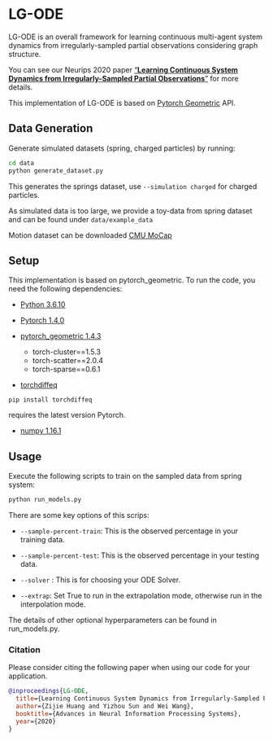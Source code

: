 # LG-ODE

LG-ODE is an overall framework for learning continuous multi-agent system dynamics from irregularly-sampled partial observations considering graph structure.

You can see our Neurips 2020 paper [“**Learning Continuous System Dynamics from Irregularly-Sampled Partial Observations**”](https://arxiv.org/abs/2011.03880) for more details.

This implementation of LG-ODE is based on [Pytorch Geometric](https://github.com/rusty1s/pytorch_geometric) API.
## Data Generation

Generate simulated datasets (spring, charged particles) by running:

```bash
cd data
python generate_dataset.py 
```

This generates the springs dataset, use `--simulation charged` for charged particles. 

As simulated data is too large, we provide a toy-data from spring dataset and can be found under `data/example_data` 

Motion dataset can be downloaded [CMU MoCap](http://mocap.cs.cmu.edu/) 



## Setup

This implementation is based on pytorch_geometric. To run the code, you need the following dependencies:

* [Python 3.6.10](https://www.python.org/)

- [Pytorch 1.4.0](https://pytorch.org/)

- [pytorch_geometric 1.4.3](https://pytorch-geometric.readthedocs.io/)

  - torch-cluster==1.5.3
  - torch-scatter==2.0.4
  - torch-sparse==0.6.1

- [torchdiffeq](https://github.com/rtqichen/torchdiffeq)

```shell
pip install torchdiffeq
```

requires the latest version Pytorch.

- [numpy 1.16.1](https://numpy.org/)


## Usage
Execute the following scripts to train on the sampled data from spring system:

```bash
python run_models.py
```

There are some key options of this scrips:

- `--sample-percent-train`: This is the observed percentage in your training data.

- `--sample-percent-test`: This is the observed percentage in your testing data.

- `--solver` : This is for choosing your ODE Solver.

- `--extrap`: Set True to run in the extrapolation mode, otherwise run in the interpolation mode.


The details of other optional hyperparameters can be found in run_models.py.
### Citation

Please consider citing the following paper when using our code for your application.

```bibtex
@inproceedings{LG-ODE,
  title={Learning Continuous System Dynamics from Irregularly-Sampled Partial Observations},
  author={Zijie Huang and Yizhou Sun and Wei Wang},
  booktitle={Advances in Neural Information Processing Systems},
  year={2020}
}
```
